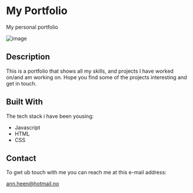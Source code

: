 # My Portfolio

My personal portfolio
 
 ![image](https://github.com/ann-sdan/Portfolio/assets/114868348/c08a3bbb-6c46-4c84-a5af-a3e058629db9)

 
## Description

This is a portfolio that shows all my skills, and projects I have worked on/and am working on. 
Hope you find some of the projects interesting and get in touch.

## Built With

The tech stack i have been yousing:

- Javascript
- HTML
- CSS

## Contact

To gwt ub touch with me you can reach me at this e-mail address:

ann.heen@hotmail.no
